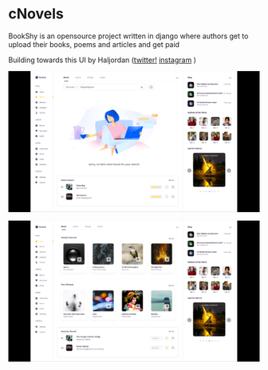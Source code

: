 # cNovels

BookShy is an opensource project written in django where authors get to upload their books, poems and articles and get paid 


Building towards this UI by Haljordan ([twitter!](https://twitter.com/itzhaljordan)   [instagram](https://instagram.com/sketchmonstr) )

![UI Image](https://github.com/cHowTv/cNovels/blob/master/Screenshot%20from%202021-06-18%2017-58-38.png)

![UI Image2](https://github.com/cHowTv/cNovels/blob/master/Screenshot%20from%202021-06-18%2017-58-20.png)
